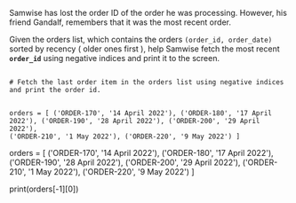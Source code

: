 Samwise has lost the order ID of the order he was processing. However, his friend Gandalf, remembers that it was the most recent order.

Given the orders list, which contains the orders `(order_id, order_date)` sorted by recency ( older ones first ), help Samwise fetch the most recent **`order_id`** using negative indices and print it to the screen.


<codeblock language="python" type="exercise" testMode="fixedInput">
<code>
# Fetch the last order item in the orders list using negative indices and print the order id.

orders = [
  ('ORDER-170', '14 April 2022'),
  ('ORDER-180', '17 April 2022'),
  ('ORDER-190', '28 April 2022'),
  ('ORDER-200', '29 April 2022'),
  ('ORDER-210', '1 May 2022'),
  ('ORDER-220', '9 May 2022')
]
</code>

<solution>
orders = [
  ('ORDER-170', '14 April 2022'),
  ('ORDER-180', '17 April 2022'),
  ('ORDER-190', '28 April 2022'),
  ('ORDER-200', '29 April 2022'),
  ('ORDER-210', '1 May 2022'),
  ('ORDER-220', '9 May 2022')
]

print(orders[-1][0])
</solution>
</codeblock>